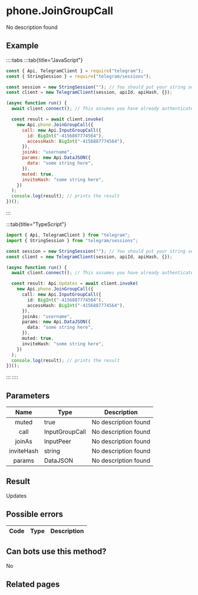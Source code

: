 # phone.JoinGroupCall

No description found

## Example

::::tabs
:::tab{title="JavaScript"}

```js
const { Api, TelegramClient } = require("telegram");
const { StringSession } = require("telegram/sessions");

const session = new StringSession(""); // You should put your string session here
const client = new TelegramClient(session, apiId, apiHash, {});

(async function run() {
  await client.connect(); // This assumes you have already authenticated with .start()

  const result = await client.invoke(
    new Api.phone.JoinGroupCall({
      call: new Api.InputGroupCall({
        id: BigInt("-4156887774564"),
        accessHash: BigInt("-4156887774564"),
      }),
      joinAs: "username",
      params: new Api.DataJSON({
        data: "some string here",
      }),
      muted: true,
      inviteHash: "some string here",
    })
  );
  console.log(result); // prints the result
})();
```

:::

:::tab{title="TypeScript"}

```ts
import { Api, TelegramClient } from "telegram";
import { StringSession } from "telegram/sessions";

const session = new StringSession(""); // You should put your string session here
const client = new TelegramClient(session, apiId, apiHash, {});

(async function run() {
  await client.connect(); // This assumes you have already authenticated with .start()

  const result: Api.Updates = await client.invoke(
    new Api.phone.JoinGroupCall({
      call: new Api.InputGroupCall({
        id: BigInt("-4156887774564"),
        accessHash: BigInt("-4156887774564"),
      }),
      joinAs: "username",
      params: new Api.DataJSON({
        data: "some string here",
      }),
      muted: true,
      inviteHash: "some string here",
    })
  );
  console.log(result); // prints the result
})();
```

:::
::::

## Parameters

|    Name    | Type           | Description          |
| :--------: | -------------- | -------------------- |
|   muted    | true           | No description found |
|    call    | InputGroupCall | No description found |
|   joinAs   | InputPeer      | No description found |
| inviteHash | string         | No description found |
|   params   | DataJSON       | No description found |

## Result

Updates

## Possible errors

| Code | Type | Description |
| :--: | ---- | ----------- |

## Can bots use this method?

No

## Related pages
